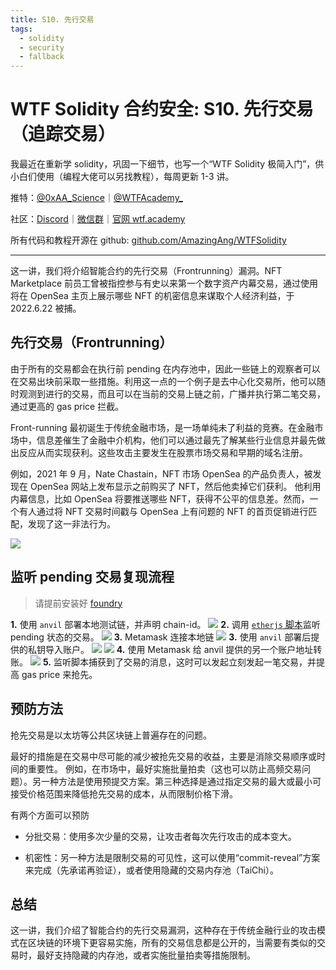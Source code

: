 ```yaml
---
title: S10. 先行交易
tags:
  - solidity
  - security
  - fallback
---
```


# WTF Solidity 合约安全: S10. 先行交易（追踪交易）

我最近在重新学 solidity，巩固一下细节，也写一个“WTF Solidity 极简入门”，供小白们使用（编程大佬可以另找教程），每周更新 1-3 讲。

推特：[@0xAA_Science](https://twitter.com/0xAA_Science)｜[@WTFAcademy\_](https://twitter.com/WTFAcademy_)

社区：[Discord](https://discord.wtf.academy)｜[微信群](https://docs.google.com/forms/d/e/1FAIpQLSe4KGT8Sh6sJ7hedQRuIYirOoZK_85miz3dw7vA1-YjodgJ-A/viewform?usp=sf_link)｜[官网 wtf.academy](https://wtf.academy)

所有代码和教程开源在 github: [github.com/AmazingAng/WTFSolidity](https://github.com/AmazingAng/WTFSolidity)

---

这一讲，我们将介绍智能合约的先行交易（Frontrunning）漏洞。NFT Marketplace 前员工曾被指控参与有史以来第一个数字资产内幕交易，通过使用将在 OpenSea 主页上展示哪些 NFT 的机密信息来谋取个人经济利益，于 2022.6.22 被捕。

## 先行交易（Frontrunning）

由于所有的交易都会在执行前 pending 在内存池中，因此一些链上的观察者可以在交易出块前采取一些措施。利用这一点的一个例子是去中心化交易所，他可以随时观测到进行的交易，而且可以在当前的交易上链之前，广播并执行第二笔交易，通过更高的 gas price 拦截。

Front-running 最初诞生于传统金融市场，是一场单纯未了利益的竞赛。在金融市场中，信息差催生了金融中介机构，他们可以通过最先了解某些行业信息并最先做出反应从而实现获利。这些攻击主要发生在股票市场交易和早期的域名注册。

例如，2021 年 9 月，Nate Chastain，NFT 市场 OpenSea 的产品负责人，被发现在 OpenSea 网站上发布显示之前购买了 NFT，然后他卖掉它们获利。
他利用内幕信息，比如 OpenSea 将要推送哪些 NFT，获得不公平的信息差。然而，一个有人通过将 NFT 交易时间戳与 OpenSea 上有问题的 NFT 的首页促销进行匹配，发现了这一非法行为。

![](./img/S10-1.png)

## 监听 pending 交易复现流程

> 请提前安装好 [foundry](https://book.getfoundry.sh/getting-started/installation)

**1.** 使用 `anvil` 部署本地测试链，并声明 chain-id。
![](./img/S10-2.png)
**2.** 调用 [`etherjs` 脚本](./js/index.js)监听 pending 状态的交易。
![](./img/S10-3.png)
**3.** Metamask 连接本地链
![](./img/S10-4.png)
**3.** 使用 `anvil` 部署后提供的私钥导入账户。
![](./img/S10-5.png)
![](./img/S10-6.png)
**4.** 使用 Metamask 给 anvil 提供的另一个账户地址转账。
![](./img/S09-4.png)
**5.** 监听脚本捕获到了交易的消息，这时可以发起立刻发起一笔交易，并提高 gas price 来抢先。

## 预防方法

抢先交易是以太坊等公共区块链上普遍存在的问题。

最好的措施是在交易中尽可能的减少被抢先交易的收益，主要是消除交易顺序或时间的重要性。
例如，在市场中，最好实施批量拍卖（这也可以防止高频交易问题）。另一种方法是使用预提交方案。第三种选择是通过指定交易的最大或最小可接受价格范围来降低抢先交易的成本，从而限制价格下滑。

有两个方面可以预防

- 分批交易：使用多次少量的交易，让攻击者每次先行攻击的成本变大。

- 机密性：另一种方法是限制交易的可见性，这可以使用“commit-reveal”方案来完成（先承诺再验证），或者使用隐藏的交易内存池（TaiChi）。

## 总结

这一讲，我们介绍了智能合约的先行交易漏洞，这种存在于传统金融行业的攻击模式在区块链的环境下更容易实施，所有的交易信息都是公开的，当需要有类似的交易时，最好支持隐藏的内存池，或者实施批量拍卖等措施限制。

